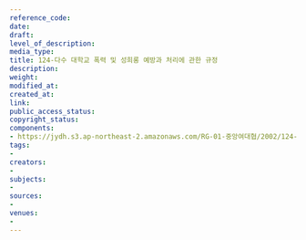 ```yaml
---
reference_code: 
date: 
draft: 
level_of_description: 
media_type: 
title: 124-다수 대학교 폭력 및 성희롱 예방과 처리에 관한 규정
description: 
weight: 
modified_at: 
created_at: 
link: 
public_access_status: 
copyright_status: 
components:
- https://jydh.s3.ap-northeast-2.amazonaws.com/RG-01-중앙여대협/2002/124-다수+대학교+폭력+및+성희롱+예방과+처리에+관한+규정.pdf
tags:
- 
creators:
- 
subjects:
- 
sources:
- 
venues:
- 
---
```

